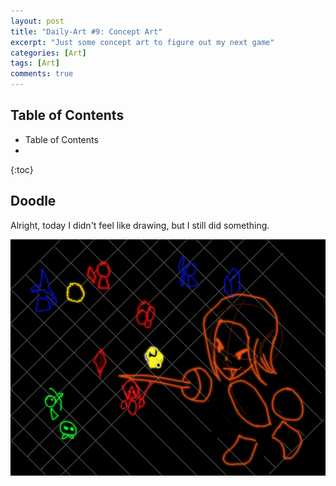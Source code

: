 ```yaml
---
layout: post
title: "Daily-Art #9: Concept Art"
excerpt: "Just some concept art to figure out my next game"
categories: [Art]
tags: [Art]
comments: true
---
```


<h2> Table of Contents </h2>

* Table of Contents
* 
{:toc}

## Doodle

Alright, today I didn't feel like drawing, but I still did something.

![doodle](/img/DailyArt/day9/concept.png)

